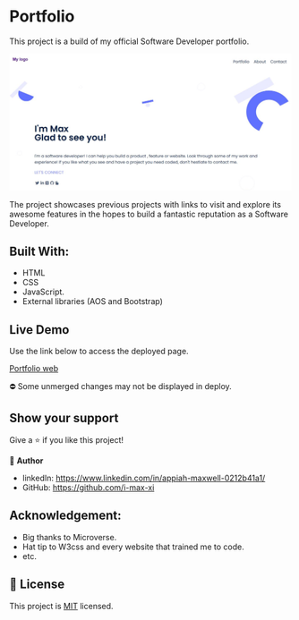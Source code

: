# Portfolio

This project is a build of my official Software Developer portfolio.

![sneak peak of project deployment](Assets/sneak_peak.JPG)


The project showcases previous projects with links to visit and explore its awesome features
in the hopes to build a fantastic reputation as a Software Developer.

## Built With:
 - HTML
 - CSS
 - JavaScript.
 - External libraries (AOS and Bootstrap)


## Live Demo
Use the link below to access the deployed page.

[Portfolio web](https://i-max-xi.github.io/Appiah-Gyimah-Maxwell/)

⛔ Some unmerged changes may not be displayed in deploy.



## Show your support
Give a ⭐️ if you like this project!


👤 **Author** 
  - linkedIn: https://www.linkedin.com/in/appiah-maxwell-0212b41a1/
  - GitHub: https://github.com/i-max-xi


## Acknowledgement:
   - Big thanks to Microverse.
   - Hat tip to W3css and every website that trained me to code.
   - etc.

## 📝 License
   This project is [MIT](license.md) licensed.
